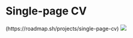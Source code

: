 <h1>Single-page CV</h1>
(https://roadmap.sh/projects/single-page-cv)
<img src="https://raw.githubusercontent.com/mika0798/Road_to_Fullstack/refs/heads/main/roadmap.sh/Front-End/01.Single-page%20CV/Screenshot%20single-page%20cv.png">
